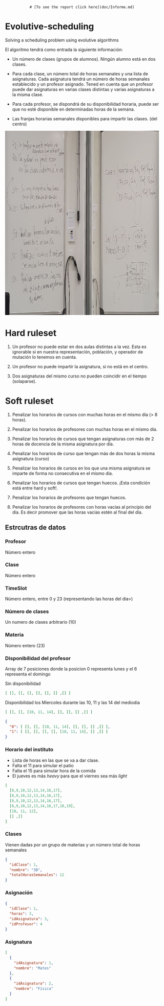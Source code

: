 
<div align="center">

    # [To see the report click here](doc/Informe.md)

</div>

# Evolutive-scheduling



Solving a scheduling problem using evolutive algorithms

El algoritmo tendrá como entrada la siguiente
información:

* Un número de clases (grupos de alumnos). Ningún alumno está en dos clases.

* Para cada clase, un número total de horas semanales y una lista de asignaturas.
Cada asignatura tendrá un número de horas semanales establecido y un profesor
asignado. Tened en cuenta que un profesor puede dar asignaturas en varias
clases distintas y varias asignaturas a la misma clase.

* Para cada profesor, se dispondrá de su disponibilidad horaria, puede ser que no
esté disponible en determinadas horas de la semana.

* Las franjas horarias semanales disponibles para impartir las clases. (del centro)

<div align="center">
  <img src="class.jpeg" height="602" 
alt="Fotografia de la pizarra con la lista de las restricciones puestas en común">
</div>


# Hard ruleset

1. Un profesor no puede estar en dos aulas distintas a la vez. Esta es ignorable si en nuestra representación, población, y operador de mutación lo tenemos en cuenta.

2. Un profesor no puede impartir la asignatura, si no está en el centro.

3. Dos asignaturas del mismo curso no pueden coincidir en el tiempo (solaparse).


# Soft ruleset

1. Penalizar los horarios de cursos con muchas horas en el mismo día (> 8 horas).

2. Penalizar los horarios de profesores con muchas horas en el mismo día.

3. Penalizar los horarios de cursos que tengan asignaturas con más de 2 horas de docencia de la misma asignatura por día.

4. Penalizar los horarios de curso que tengan más de dos horas la misma asignatura (curso)

5. Penalizar los horarios de cursos en los que una misma asignatura se imparte de forma no consecutiva en el mismo día.

6. Penalizar los horarios de cursos que tengan huecos. ¡Esta condición está entre hard y soft!.

7. Penalizar los horarios de profesores que tengan huecos.

8. Penalizar los horarios de profesores con horas vacías al principio del día. Es decir promover que las horas vacías estén al final del día.



## Estrcutras de datos

### Profesor
Número entero

### Clase
Número entero

### TimeSlot
Número entero, entre 0 y 23 (representando las horas del dia>)


### Número de clases
Un numero de clases arbitrario (10)

### Materia
Número entero (23)

### Disponibilidad del profesor
Array de 7 posiciones donde la posicion 0 representa lunes y el 6 representa el domingo

Sin disponibilidad
```json
[ [], [], [], [], [], [] ,[] ]
```

Disponibilidad los Miercoles durante las 10, 11 y las 14 del mediodia
```json
[ [], [], [10, 11, 14], [], [], [] ,[] ]
```


```json
{
  "0": [ [], [], [10, 11, 14], [], [], [] ,[] ],
  "1": [ [], [], [], [], [10, 11, 14], [] ,[] ]
}
```

### Horario del instituto
* Lista de horas en las que se va a dar clase.
* Falta el 11 para simular el patio
* Falta el 15 para simular hora de la comida
* El jueves es más _heavy_ para que el viernes sea más _light_
```json
[ 
  [8,9,10,12,13,14,16,17], 
  [8,9,10,12,13,14,16,17], 
  [8,9,10,12,13,14,16,17], 
  [8,9,10,12,13,14,16,17,18,19], 
  [10, 11, 12], 
  [] ,[] 
]
```
### Clases
Vienen dadas por un grupo de materias y un número total de horas semanales
```json
{
  "idClase": 1,
  "nombre": "3B",
  "totalHorasSemanales": 12
}
``` 
### Asignación
```json
{
  "idClase": 1,
  "horas": 3,
  "idAsignatura": 3,
  "idProfesor": 4
}
``` 
### Asignatura
```json
[
  {
    "idAsignatura": 1,
    "nombre": "Mates"
  },
  {
    "idAsignatura": 2,
    "nombre": "Física"
  }
]
```
